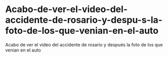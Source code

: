 # Acabo-de-ver-el-video-del-accidente-de-rosario-y-despu-s-la-foto-de-los-que-venian-en-el-auto
Acabo de ver el video del accidente de rosario y después la foto de los que venian en el auto
